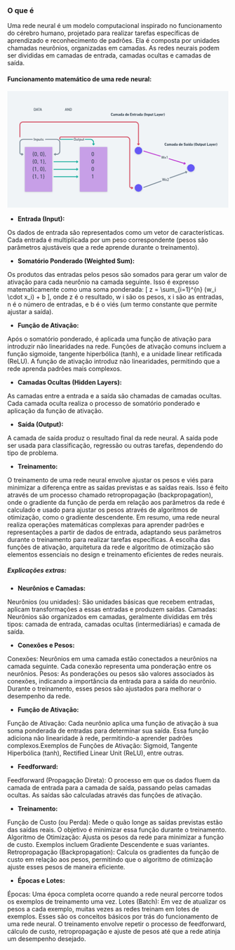 
### **O que é**

Uma rede neural é um modelo computacional inspirado no funcionamento do cérebro humano, projetado para realizar tarefas específicas de aprendizado e reconhecimento de padrões. Ela é composta por unidades chamadas neurônios, organizadas em camadas. As redes neurais podem ser divididas em camadas de entrada, camadas ocultas e camadas de saída.


#### **Funcionamento matemático de uma rede neural:**

![img](assets/struct01.png)


- **Entrada (Input):**

Os dados de entrada são representados como um vetor de características.
Cada entrada é multiplicada por um peso correspondente (pesos são parâmetros ajustáveis que a rede aprende durante o treinamento).

- **Somatório Ponderado (Weighted Sum):**

Os produtos das entradas pelos pesos são somados para gerar um valor de ativação para cada neurônio na camada seguinte.
Isso é expresso matematicamente como uma soma ponderada: \[ z = \sum_{i=1}^{n} (w_i \cdot x_i) + b \], 
onde z é o resultado,  w i são os pesos,  x i são as entradas,  n é o número de entradas, e b é o viés (um termo constante que permite ajustar a saída).

- **Função de Ativação:**

Após o somatório ponderado, é aplicada uma função de ativação para introduzir não linearidades na rede.
Funções de ativação comuns incluem a função sigmoide, tangente hiperbólica (tanh), e a unidade linear retificada (ReLU).
A função de ativação introduz não linearidades, permitindo que a rede aprenda padrões mais complexos.

- **Camadas Ocultas (Hidden Layers):**

As camadas entre a entrada e a saída são chamadas de camadas ocultas.
Cada camada oculta realiza o processo de somatório ponderado e aplicação da função de ativação.

- **Saída (Output):**

A camada de saída produz o resultado final da rede neural.
A saída pode ser usada para classificação, regressão ou outras tarefas, dependendo do tipo de problema.

- **Treinamento:**

O treinamento de uma rede neural envolve ajustar os pesos e viés para minimizar a diferença entre as saídas previstas e as saídas reais.
Isso é feito através de um processo chamado retropropagação (backpropagation), onde o gradiente da função de perda em relação aos parâmetros da rede é calculado e usado para ajustar os pesos através de algoritmos de otimização, como o gradiente descendente.
Em resumo, uma rede neural realiza operações matemáticas complexas para aprender padrões e representações a partir de dados de entrada, adaptando seus parâmetros durante o treinamento para realizar tarefas específicas. A escolha das funções de ativação, arquitetura da rede e algoritmo de otimização são elementos essenciais no design e treinamento eficientes de redes neurais.

##### **Explicações extras:**

- **Neurônios e Camadas:**

Neurônios (ou unidades): São unidades básicas que recebem entradas, aplicam transformações a essas entradas e produzem saídas.
Camadas: Neurônios são organizados em camadas, geralmente divididas em três tipos: camada de entrada, camadas ocultas (intermediárias) e camada de saída.

- **Conexões e Pesos:**

Conexões: Neurônios em uma camada estão conectados a neurônios na camada seguinte. Cada conexão representa uma ponderação entre os neurônios.
Pesos: As ponderações ou pesos são valores associados às conexões, indicando a importância da entrada para a saída do neurônio. Durante o treinamento, esses pesos são ajustados para melhorar o desempenho da rede.

- **Função de Ativação:**

Função de Ativação: Cada neurônio aplica uma função de ativação à sua soma ponderada de entradas para determinar sua saída. Essa função adiciona não linearidade à rede, permitindo-a aprender padrões complexos.Exemplos de Funções de Ativação: Sigmoid, Tangente Hiperbólica (tanh), Rectified Linear Unit (ReLU), entre outras.

- **Feedforward:**

Feedforward (Propagação Direta): O processo em que os dados fluem da camada de entrada para a camada de saída, passando pelas camadas ocultas. As saídas são calculadas através das funções de ativação.

- **Treinamento:**

Função de Custo (ou Perda): Mede o quão longe as saídas previstas estão das saídas reais. O objetivo é minimizar essa função durante o treinamento.
Algoritmo de Otimização: Ajusta os pesos da rede para minimizar a função de custo. Exemplos incluem Gradiente Descendente e suas variantes.
Retropropagação (Backpropagation): Calcula os gradientes da função de custo em relação aos pesos, permitindo que o algoritmo de otimização ajuste esses pesos de maneira eficiente.

- **Épocas e Lotes:**

Épocas: Uma época completa ocorre quando a rede neural percorre todos os exemplos de treinamento uma vez.
Lotes (Batch): Em vez de atualizar os pesos a cada exemplo, muitas vezes as redes treinam em lotes de exemplos.
Esses são os conceitos básicos por trás do funcionamento de uma rede neural. O treinamento envolve repetir o processo de feedforward, cálculo de custo, retropropagação e ajuste de pesos até que a rede atinja um desempenho desejado.
